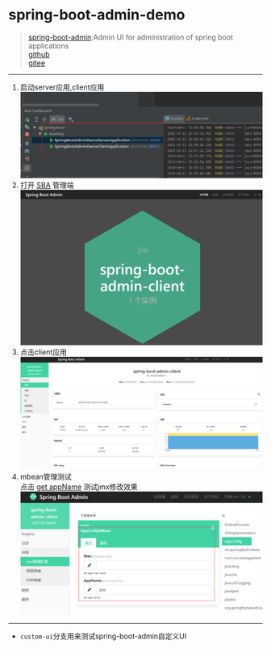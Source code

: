 # spring-boot-admin-demo
> [spring-boot-admin](https://github.com/codecentric/spring-boot-admin/):Admin UI for administration of spring boot applications  
[github](https://github.com/netbuffer/spring-boot-admin-demo)  
[gitee](https://gitee.com/netbuffer/spring-boot-admin-demo) 
---

1. 启动server应用,client应用
![spring-boot-admin-demo](help/spring-boot-admin-demo.png)
2. 打开 [SBA](http://localhost:8000/) 管理端
![spring-boot-admin-client](help/spring-boot-admin-client.png)
3. 点击client应用  
![spring-boot-admin-monitor](help/monitor.png)
4. mbean管理测试  
点击 [get appName](http://localhost:8001/appName) 测试jmx修改效果  
![spring-boot-admin-monitor](help/jolokia-jmx.png)  

---
* `custom-ui`分支用来测试spring-boot-admin自定义UI